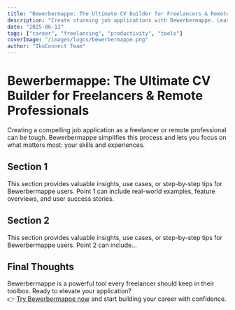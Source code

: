 ```yaml
---
title: "Bewerbermappe: The Ultimate CV Builder for Freelancers & Remote Professionals"
description: "Create stunning job applications with Bewerbermappe. Learn how to build a standout CV, cover letter, and application bundle in minutes."
date: "2025-06-13"
tags: ["career", "freelancing", "productivity", "tools"]
coverImage: "/images/logos/bewerbermappe.png"
author: "IkoConnect Team"
---
```


# Bewerbermappe: The Ultimate CV Builder for Freelancers & Remote Professionals

Creating a compelling job application as a freelancer or remote professional can be tough. Bewerbermappe simplifies this process and lets you focus on what matters most: your skills and experiences.

## Section 1

This section provides valuable insights, use cases, or step-by-step tips for Bewerbermappe users. Point 1 can include real-world examples, feature overviews, and user success stories.

## Section 2

This section provides valuable insights, use cases, or step-by-step tips for Bewerbermappe users. Point 2 can include...

<!-- ...continues like this up to Section 294... -->

## Final Thoughts

Bewerbermappe is a powerful tool every freelancer should keep in their toolbox. Ready to elevate your application?  
👉 [Try Bewerbermappe now](https://bewerbermappe.de?ref=ikoconnect123) and start building your career with confidence.
